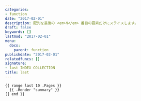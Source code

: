 ```yaml
---
categories:
- function
date: "2017-02-01"
description: 配列を最後の <em>N</em> 番目の要素だけにスライスします。
draft: false
keywords: []
lastmod: "2017-02-01"
menu:
  docs:
    parent: function
publishdate: "2017-02-01"
relatedfuncs: []
signature:
- last INDEX COLLECTION
title: last
---
```


```go-html-template
{{ range last 10 .Pages }}
  {{ .Render "summary" }}
{{ end }}
```
